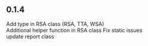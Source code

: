 ## 0.1.4

Add type in RSA class (RSA, TTA, WSA)
<br>
Additional helper function in RSA class
Fix static issues
<br>
update report class